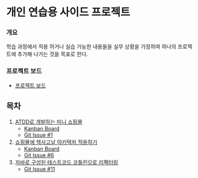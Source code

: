 # 개인 연습용 사이드 프로젝트

### 개요
학습 과정에서 적용 하거나 실습 가능한 내용들을 실무 상황을 가정하여 하나의 프로젝트에 추가해 나가는 것을 목표로 한다.

### 프로젝트 보드
- [프로젝트 보드](https://github.com/users/icraft2170/projects/5/views/1)

## 목차
1. [ATDD로 개발하는 미니 쇼핑몰](https://internet-craft.tistory.com/101)
    - [Kanban Board](https://www.notion.so/hero-0/1-ATDD-c3e594b568394fa283b49b97324dddb8)
    - [Git Issue #1](https://github.com/icraft2170/hero-project/issues/1)
2. [쇼핑몰에 헥사고날 아키텍처 적용하기](https://internet-craft.tistory.com/102)
    - [Kanban Board](https://www.notion.so/hero-0/6-6223fc87af0b47ad8e712518d7a7cde6)
    - [Git Issue #6](https://github.com/icraft2170/hero-project/issues/6)
3. [자바로 구성된 테스트코드 코틀린으로 리팩터링]()
   -  [Git Issue #11](https://github.com/icraft2170/hero-project/issues/11)

